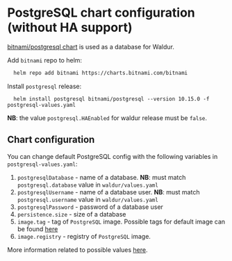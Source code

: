 # PostgreSQL chart configuration (without HA support)

[bitnami/postgresql chart](https://github.com/bitnami/charts/tree/master/bitnami/postgresql)
is used as a database for Waldur.

Add `bitnami` repo to helm:

```bash
  helm repo add bitnami https://charts.bitnami.com/bitnami
```

Install `postgresql` release:

```bsah
  helm install postgresql bitnami/postgresql --version 10.15.0 -f postgresql-values.yaml
```

**NB**: the value `postgresql.HAEnabled` for waldur release must be `false`.

## Chart configuration

You can change default PostgreSQL config with the following variables in `postgresql-values.yaml`:

1. `postgresqlDatabase` - name of a database.
    **NB**: must match `postgresql.database` value in `waldur/values.yaml`
1. `postgresqlUsername` - name of a database user.
    **NB**: must match `postgresql.username` value in `waldur/values.yaml`
1. `postgresqlPassword` - password of a database user
1. `persistence.size` - size of a database
1. `image.tag` - tag of `PostgreSQL` image.
    Possible tags for default image can be found [here](https://hub.docker.com/r/bitnami/postgresql/tags)
1. `image.registry` - registry of `PostgreSQL` image.

More information related to possible values [here](https://github.com/bitnami/charts/tree/master/bitnami/postgresql#parameters).
